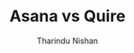 ---
is_programmatic_layout_6: true
draft: false
title: "Asana vs Quire"
snippet: "Asana vs Quire"
image:
  src: /images/pseo/asana-vs-quire.png
  alt: "task management, team collaboration, productivity"
publishDate: 2024-12-27
category: ""
author: "Tharindu Nishan"
tags:
  - "Productivity"
  - "Tips"
  - "Team"
tools:
  Asana:
    sub_title: "Simplifying Team Collaboration"
    main_content: "Asana is known for its intuitive interface and straightforward approach to task management. It's perfect for teams looking for a tool that prioritizes simplicity without sacrificing essential project-tracking features. From creating task boards to assigning deadlines, Asana shines in its ability to keep projects moving seamlessly. However, some users find its features limiting when it comes to advanced customization or scalability for larger, more complex workflows."
    features: ["Visual project views, including timelines, boards, and calendars.","Simple task assignment with due dates and priority levels.","Integration with tools like Slack, Google Workspace, and Microsoft Teams.","Easy-to-use mobile app for project updates on the go."]
    analytics_rate: "⭐⭐⭐⭐⭐"
    analytics_review: "Clear and effective"
    customization_rate: "⭐⭐⭐"
    customization_review: "Basic customization"
    collaboration_features_rate: "⭐⭐⭐⭐"
    collaboration_features_review: "Strong collaboration tools"
    self_hosted: false
    open_source: false
    pricing: "Free & Paid plans"
  Quire:
    sub_title: "Streamlined Task Management"
    main_content: "Quire focuses on simplicity and ease of use, making it an excellent choice for small to medium-sized teams. It allows for seamless collaboration and task management with a clean interface. While it may lack some advanced features found in larger platforms, Quire excels in providing a focused environment for teams to organize their tasks effectively."
    features: ["Hierarchical task management to break down projects into manageable parts.","Real-time collaboration with team members.","Integration with tools like Google Drive and Slack.","User-friendly mobile app for task management on the go."]
    analytics_rate: "⭐⭐⭐⭐"
    analytics_review: "User-friendly and efficient"
    customization_rate: "⭐⭐"
    customization_review: "Limited customization options"
    collaboration_features_rate: "⭐⭐⭐⭐"
    collaboration_features_review: "Good collaboration features"
    self_hosted: false
    open_source: false
    pricing: "Free & Paid plans"
description: Discover the best project management tools for your business. Compare Asana, Quire, and other alternatives to find the perfect fit for your team.
related: [asana-vs-liquidplanner, asana-vs-quickbase, asana-vs-teamhood, asana-vs-taskworld]
---